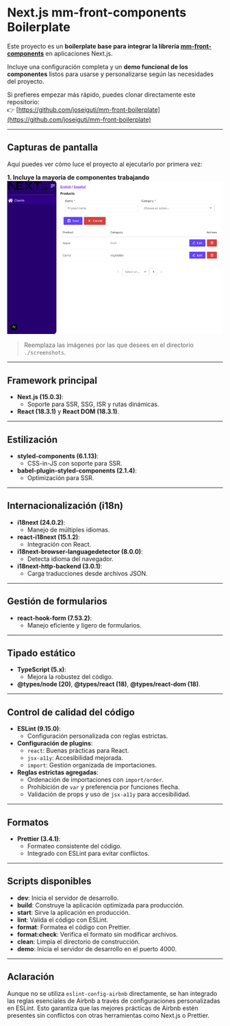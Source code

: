 # **Next.js mm-front-components Boilerplate**

Este proyecto es un **boilerplate base para integrar la librería [mm-front-components](https://www.npmjs.com/package/mm-front-components)** en aplicaciones Next.js.

Incluye una configuración completa y un **demo funcional de los componentes** listos para usarse y personalizarse según las necesidades del proyecto.

Si prefieres empezar más rápido, puedes clonar directamente este repositorio:  
👉 [https://github.com/joseiguti/mm-front-boilerplate](https://github.com/joseiguti/mm-front-boilerplate)

---

## Capturas de pantalla

Aquí puedes ver cómo luce el proyecto al ejecutarlo por primera vez:

**1. Incluye la mayoria de componentes trabajando**  
![Screenshot 3](./screenshots/demo_c.png)

> Reemplaza las imágenes por las que desees en el directorio `./screenshots`.

---

## **Framework principal**

- **Next.js (15.0.3)**:
  - Soporte para SSR, SSG, ISR y rutas dinámicas.
- **React (18.3.1)** y **React DOM (18.3.1)**.

---

## **Estilización**

- **styled-components (6.1.13)**:
  - CSS-in-JS con soporte para SSR.
- **babel-plugin-styled-components (2.1.4)**:
  - Optimización para SSR.

---

## **Internacionalización (i18n)**

- **i18next (24.0.2)**:
  - Manejo de múltiples idiomas.
- **react-i18next (15.1.2)**:
  - Integración con React.
- **i18next-browser-languagedetector (8.0.0)**:
  - Detecta idioma del navegador.
- **i18next-http-backend (3.0.1)**:
  - Carga traducciones desde archivos JSON.

---

## **Gestión de formularios**

- **react-hook-form (7.53.2)**:
  - Manejo eficiente y ligero de formularios.

---

## **Tipado estático**

- **TypeScript (5.x)**:
  - Mejora la robustez del código.
- **@types/node (20)**, **@types/react (18)**, **@types/react-dom (18)**.

---

## **Control de calidad del código**

- **ESLint (9.15.0)**:
  - Configuración personalizada con reglas estrictas.
- **Configuración de plugins**:
  - `react`: Buenas prácticas para React.
  - `jsx-a11y`: Accesibilidad mejorada.
  - `import`: Gestión organizada de importaciones.
- **Reglas estrictas agregadas**:
  - Ordenación de importaciones con `import/order`.
  - Prohibición de `var` y preferencia por funciones flecha.
  - Validación de props y uso de `jsx-a11y` para accesibilidad.

---

## **Formatos**

- **Prettier (3.4.1)**:
  - Formateo consistente del código.
  - Integrado con ESLint para evitar conflictos.

---

## **Scripts disponibles**

- **dev**: Inicia el servidor de desarrollo.
- **build**: Construye la aplicación optimizada para producción.
- **start**: Sirve la aplicación en producción.
- **lint**: Valida el código con ESLint.
- **format**: Formatea el código con Prettier.
- **format:check**: Verifica el formato sin modificar archivos.
- **clean**: Limpia el directorio de construcción.
- **demo**: Inicia el servidor de desarrollo en el puerto 4000.

---

## **Aclaración**

Aunque no se utiliza `eslint-config-airbnb` directamente, se han integrado las reglas esenciales de Airbnb a través de configuraciones personalizadas en ESLint. Esto garantiza que las mejores prácticas de Airbnb estén presentes sin conflictos con otras herramientas como Next.js o Prettier.
